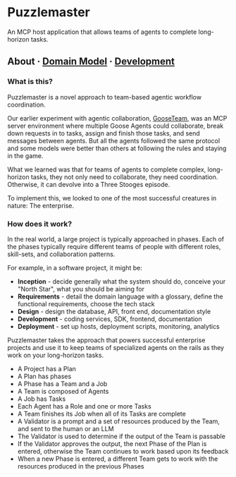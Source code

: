 # Puzzlemaster

An MCP host application that allows teams of agents to complete long-horizon tasks.

## About · [Domain Model](docs/domain-model.md) · [Development](docs/development.md)

### What is this?
Puzzlemaster is a novel approach to team-based agentic workflow coordination.

Our earlier experiment with agentic collaboration, [GooseTeam](https://github.com/cliffhall/GooseTeam),
was an MCP server environment where multiple Goose Agents could collaborate, break down requests in to tasks,
assign and finish those tasks, and send messages between agents. But all the agents followed the same protocol
and some models were better than others at following the rules and staying in the game.

What we learned was that for teams of agents to complete complex, long-horizon tasks, they not
only need to collaborate, they need coordination. Otherwise, it can devolve into a Three Stooges
episode.

To implement this, we looked to one of the most successful creatures in nature: The enterprise.

### How does it work?
In the real world, a large project is typically approached in phases.
Each of the phases typically require different teams of people with different roles, skill-sets, and collaboration patterns.

For example, in a software project, it might be:
* **Inception** - decide generally what the system should do, conceive your "North Star", what you should be aiming for
* **Requirements** - detail the domain language with a glossary, define the functional requirements, choose the tech stack
* **Design** - design the database, API, front end, documentation style
* **Development** - coding services, SDK, frontend, documentation
* **Deployment** - set up hosts, deployment scripts, monitoring, analytics

Puzzlemaster takes the approach that powers successful enterprise projects and use it
to keep teams of specialized agents on the rails as they work on your long-horizon tasks.

* A Project has a Plan
* A Plan has phases
* A Phase has a Team and a Job
* A Team is composed of Agents
* A Job has Tasks
* Each Agent has a Role and one or more Tasks
* A Team finishes its Job when all of its Tasks are complete
* A Validator is a prompt and a set of resources produced by the Team, and sent to the human or an LLM
* The Validator is used to determine if the output of the Team is passable
* If the Validator approves the output, the next Phase of the Plan is entered, otherwise the Team continues to work based upon its feedback
* When a new Phase is entered, a different Team gets to work with the resources produced in the previous Phases
